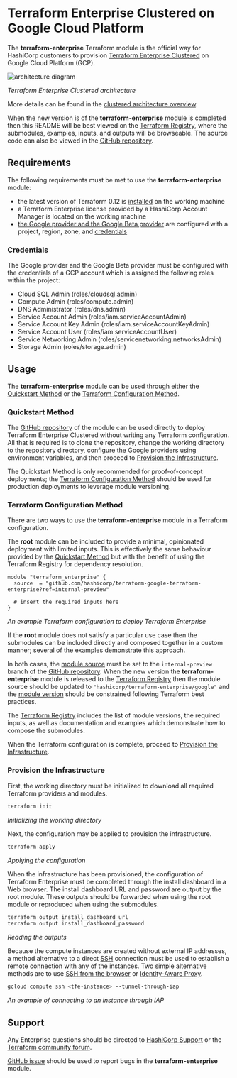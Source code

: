 # Terraform Enterprise Clustered on Google Cloud Platform

The **terraform-enterprise** Terraform module is the official way for
HashiCorp customers to provision [Terraform Enterprise Clustered][tfe]
on Google Cloud Platform (GCP).

![architecture diagram][architecture-diagram]

*Terraform Enterprise Clustered architecture*

More details can be found in the
[clustered architecture overview][tfe-clustered-architecture].

When the new version is of the **terraform-enterprise** module
is completed then this README will be best viewed on the
[Terraform Registry][tf-registry], where the submodules,
examples, inputs, and outputs will be browseable. The
source code can also be viewed in the [GitHub repository][github-repo].

## Requirements

The following requirements must be met to use the
**terraform-enterprise** module:

- the latest version of Terraform 0.12 is [installed][tf-install] on the
  working machine
- a Terraform Enterprise license provided by a HashiCorp
  Account Manager is located on the working machine
- [the Google provider and the Google Beta provider][google-provider]
  are configured with a project, region, zone, and
  [credentials](#credentials)

### Credentials

The Google provider and the Google Beta provider must be configured
with the credentials of a GCP account which is assigned the following
roles within the project:

- Cloud SQL Admin (roles/cloudsql.admin)
- Compute Admin (roles/compute.admin)
- DNS Administrator (roles/dns.admin)
- Service Account Admin (roles/iam.serviceAccountAdmin)
- Service Account Key Admin (roles/iam.serviceAccountKeyAdmin)
- Service Account User (roles/iam.serviceAccountUser)
- Service Networking Admin (roles/servicenetworking.networksAdmin)
- Storage Admin (roles/storage.admin)

## Usage

The **terraform-enterprise** module can be used through either the
[Quickstart Method](#quickstart-method) or the
[Terraform Configuration Method](#terraform-configuration-method).

### Quickstart Method

The [GitHub repository][github-repo] of the module can be used directly
to deploy Terraform Enterprise Clustered without writing any Terraform
configuration. All that is required is to clone the repository, change
the working directory to the repository directory, configure the
Google providers using environment variables, and then proceed to
[Provision the Infrastructure](#provision-the-infrastructure).

The Quickstart Method is only recommended for proof-of-concept
deployments; the
[Terraform Configuration Method](#terraform-configuration-method)
should be used for production deployments to leverage module versioning.

### Terraform Configuration Method

There are two ways to use the **terraform-enterprise** module in a
Terraform configuration.

The **root** module can be included to provide a minimal, opinionated
deployment with limited inputs. This is effectively the same behaviour
provided by the [Quickstart Method](#quickstart-method) but with the
benefit of using the Terraform Registry for dependency resolution.

```hcl
module "terraform_enterprise" {
  source  = "github.com/hashicorp/terraform-google-terraform-enterprise?ref=internal-preview"

  # insert the required inputs here
}
```

*An example Terraform configuration to deploy Terraform Enterprise*

If the **root** module does not satisfy a particular use case then the
submodules can be included directly and composed together in a custom
manner; several of the examples demonstrate this approach.

In both cases, the [module source][tf-module-source] must be set to the
`internal-preview` branch of the [GitHub repository][github-repo]. When
the new version the **terraform-enterprise** module is released to the
[Terraform Registry][tf-registry] then the module source should be
updated to `"hashicorp/terraform-enterprise/google"` and the
[module version][tf-module-version] should be constrained following
Terraform best practices.

The [Terraform Registry][tf-registry] includes the list of module
versions, the required inputs, as well as documentation and
examples which demonstrate how to compose the submodules.

When the Terraform configuration is complete, proceed to
[Provision the Infrastructure](#provision-the-infrastructure).

### Provision the Infrastructure

First, the working directory must be initialized to download all
required Terraform providers and modules.

```sh
terraform init
```

*Initializing the working directory*

Next, the configuration may be applied to provision the infrastructure.

```sh
terraform apply
```

*Applying the configuration*

When the infrastructure has been provisioned, the configuration of
Terraform Enterprise must be completed through the install dashboard
in a Web browser. The install dashboard URL and password are output by
the root module. These outputs should be forwarded when using the root
module or reproduced when using the submodules.

```sh
terraform output install_dashboard_url
terraform output install_dashboard_password
```

*Reading the outputs*

Because the compute instances are created without external IP
addresses, a method alternative to a direct [SSH][ssh] connection must
be used to establish a remote connection with any of the instances. Two
simple alternative methods are to use
[SSH from the browser][ssh-in-browser] or [Identity-Aware Proxy][iap].

```sh
gcloud compute ssh <tfe-instance> --tunnel-through-iap
```

*An example of connecting to an instance through IAP*

## Support

Any Enterprise questions should be directed to
[HashiCorp Support][hashicorp-support] or the
[Terraform community forum][tf-community-forum].

[GitHub issue][github-issues] should be used to report bugs in the
**terraform-enterprise** module.

<!-- URLs for links -->

[architecture-diagram]: https://raw.githubusercontent.com/hashicorp/terraform-google-terraform-enterprise/v0.1.2/assets/gcp_diagram.jpg?raw=true
[github-repo]: https://github.com/hashicorp/terraform-google-terraform-enterprise
[github-issues]: https://github.com/hashicorp/terraform-google-terraform-enterprise/issues
[google-provider]: https://registry.terraform.io/providers/hashicorp/google/3.2.0/docs/guides/provider_reference#full-reference
[hashicorp-support]: https://support.hashicorp.com/
[iap]: https://cloud.google.com/iap
[ssh]: https://en.wikipedia.org/wiki/Secure_Shell
[ssh-in-browser]: https://cloud.google.com/compute/docs/ssh-in-browser
[tf-community-forum]: https://discuss.hashicorp.com/c/terraform-core
[tf-install]: https://learn.hashicorp.com/terraform/getting-started/install
[tf-module-source]: https://www.terraform.io/docs/modules/sources.html
[tf-module-version]: https://www.terraform.io/docs/configuration/modules.html#module-versions
[tf-registry]: https://registry.terraform.io/modules/hashicorp/terraform-enterprise/google
[tfe-clustered-architecture]: https://www.terraform.io/docs/enterprise/before-installing/cluster-architecture.html
[tfe]: https://www.terraform.io/docs/enterprise/index.html
